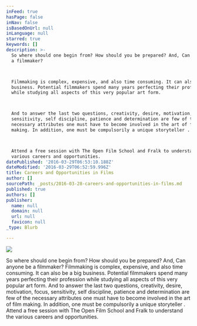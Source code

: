 ```yaml
---
inFeed: true
hasPage: false
inNav: false
isBasedOnUrl: null
inLanguage: null
starred: true
keywords: []
description: >-
  So where should one begin from? How should you be prepared? And, Can anyone be
  a filmmaker?



  Filmmaking is complex, expensive, and also time consuming. It can also be a big
  business. Potential filmmakers spend many years perfecting their profession
  while studying all aspects of this very popular art form.



  And to answer the last two questions, creativity, desire, motivation, focus,
  sensitivity, self discipline, patience and determination are few of the
  necessary attributes one must have to become involved in the art of film
  making. In addition, one must be compulsorily a unique storyteller .



  Attend a free session with The Open Film School and Fralk to understand the
  various careers and opportunities.
datePublished: '2016-03-29T06:53:10.188Z'
dateModified: '2016-03-29T06:52:59.996Z'
title: Careers and Opportunities in Films
author: []
sourcePath: _posts/2016-03-28-careers-and-opportunities-in-films.md
published: true
authors: []
publisher:
  name: null
  domain: null
  url: null
  favicon: null
_type: Blurb

---
```

![](https://the-grid-user-content.s3-us-west-2.amazonaws.com/abbbdd77-37ef-4da9-b1f4-96520f253ee2.jpg)

So where should one begin from? How should you be prepared? And, Can anyone be a filmmaker?
Filmmaking is complex, expensive, and also time consuming. It can also be a big business. Potential filmmakers spend many years perfecting their profession while studying all aspects of this very popular art form.
And to answer the last two questions, creativity, desire, motivation, focus, sensitivity, self discipline, patience and determination are few of the necessary attributes one must have to become involved in the art of film making. In addition, one must be compulsorily a unique storyteller .
Attend a free session with The Open Film School and Fralk to understand the various careers and opportunities.